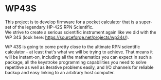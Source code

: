 # WP43S

This project is to develop firmware for a pocket calculator that is a super-set of the legendary HP-42S RPN Scientific.  
We strive to create a serious scientific instrument again like we did with the WP 34S (look here: https://sourceforge.net/projects/wp34s/).

WP 43S is going to come pretty close to the ultimate RPN scientific calculator - at least that's what we will be trying to achieve. That means it will be instant-on, including all the mathematics you can expect in such a package, all the keystroke programming capabilities you need to solve repetitive as well as iterative problems easily, and I/O channels for reliable backup and easy linking to an arbitrary host computer.
